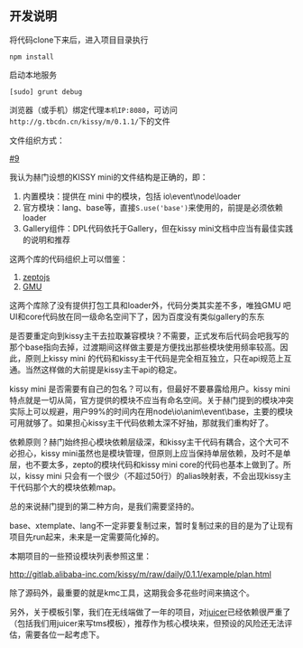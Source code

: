 ## 开发说明

将代码clone下来后，进入项目目录执行

	npm install

启动本地服务

	[sudo] grunt debug

浏览器（或手机）绑定代理`本机IP:8080`，可访问`http://g.tbcdn.cn/kissy/m/0.1.1/`下的文件

文件组织方式：

[#9](http://gitlab.alibaba-inc.com/kissy/m/issues/9)


我认为赫门设想的KISSY mini的文件结构是正确的，即：

1. 内置模块：提供在 mini 中的模块，包括 io\event\node\loader
1. 官方模块：lang、base等，直接`S.use('base')`来使用的，前提是必须依赖loader
1. Gallery组件：DPL代码依托于Gallery，但在kissy mini文档中应当有最佳实践的说明和推荐

这两个库的代码组织上可以借鉴：

1. [zeptojs](https://github.com/madrobby/zepto)
1. [GMU](http://gmu.baidu.com/doc/)

这两个库除了没有提供打包工具和loader外，代码分类其实差不多，唯独GMU 吧UI和core代码放在同一级命名空间下了，因为百度没有类似gallery的东东

是否要重定向到kissy主干去拉取兼容模块？不需要，正式发布后代码会吧我写的那个base指向去掉，过渡期间这样做主要是方便找出那些模块使用频率较高。因此，原则上kissy mini 的代码和kissy主干代码是完全相互独立，只在api规范上互通。当然这样做的大前提是kissy主干api的稳定。

kissy mini 是否需要有自己的包名？可以有，但最好不要暴露给用户。kissy mini 特点就是一切从简，官方提供的模块不应当有命名空间。关于赫门提到的模块冲突实际上可以规避，用户99%的时间内在用node\io\anim\event\base，主要的模块可用就够了。如果担心kissy主干代码依赖太深不好抽，那就我们重构好了。

依赖原则？赫门始终担心模块依赖层级深，和kissy主干代码有耦合，这个大可不必担心，kissy mini虽然也是模块管理，但原则上应当保持单层依赖，及时不是单层，也不要太多，zepto的模块代码和kissy mini core的代码也基本上做到了。所以，kissy mini 只会有一个很少（不超过50行）的alias映射表，不会出现kissy主干代码那个大的模块依赖map。

总的来说赫门提到的第二种方向，是我们需要坚持的。

base、xtemplate、lang不一定非要复制过来，暂时复制过来的目的是为了让现有项目先run起来，未来是一定需要简化掉的。

本期项目的一些预设模块列表参照这里：

<http://gitlab.alibaba-inc.com/kissy/m/raw/daily/0.1.1/example/plan.html>

除了源码外，最重要的就是kmc工具，这期我会多花些时间来搞这个。

另外，关于模板引擎，我们在无线端做了一年的项目，对[juicer](http://juicer.name)已经依赖很严重了（包括我们用juicer来写tms模板），推荐作为核心模块来，但预设的风险还无法评估，需要各位一起考虑下。
